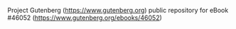Project Gutenberg (https://www.gutenberg.org) public repository for eBook #46052 (https://www.gutenberg.org/ebooks/46052)
